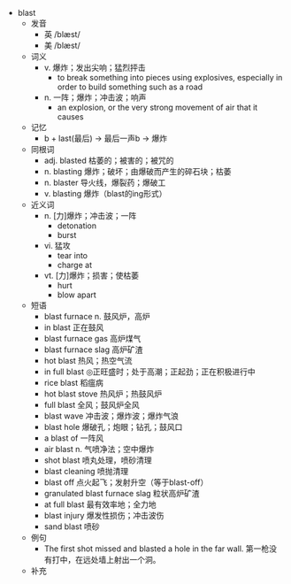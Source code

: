 - blast
  - 发音
    - 英 /blæst/
    - 美 /blæst/
  - 词义
    - v. 爆炸；发出尖响；猛烈抨击
      - to break something into pieces using explosives, especially in order to build something such as a road
    - n. 一阵；爆炸；冲击波；响声
      - an explosion, or the very strong movement of air that it causes
  - 记忆
    - b + last(最后) → 最后一声b → 爆炸
  - 同根词
    - adj. blasted 枯萎的；被害的；被咒的
    - n. blasting 爆炸；破坏；由爆破而产生的碎石块；枯萎
    - n. blaster 导火线，爆裂药；爆破工
    - v. blasting 爆炸（blast的ing形式）
  - 近义词
    - n. [力]爆炸；冲击波；一阵
      - detonation
      - burst
    - vi. 猛攻
      - tear into
      - charge at
    - vt. [力]爆炸；损害；使枯萎
      - hurt
      - blow apart
  - 短语
    - blast furnace n. 鼓风炉，高炉
    - in blast 正在鼓风
    - blast furnace gas 高炉煤气
    - blast furnace slag 高炉矿渣
    - hot blast 热风；热空气流
    - in full blast ◎正旺盛时；处于高潮；正起劲；正在积极进行中
    - rice blast 稻瘟病
    - hot blast stove 热风炉；热鼓风炉
    - full blast 全风；鼓风炉全风
    - blast wave 冲击波；爆炸波；爆炸气浪
    - blast hole 爆破孔；炮眼；钻孔；鼓风口
    - a blast of 一阵风
    - air blast n. 气喷净法；空中爆炸
    - shot blast 喷丸处理，喷砂清理
    - blast cleaning 喷抛清理
    - blast off 点火起飞；发射升空（等于blast-off）
    - granulated blast furnace slag 粒状高炉矿渣
    - at full blast 最有效率地；全力地
    - blast injury 爆发性损伤；冲击波伤
    - sand blast 喷砂
  - 例句
    - The first shot missed and blasted a hole in the far wall. 第一枪没有打中，在远处墙上射出一个洞。
  - 补充